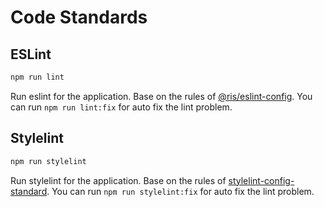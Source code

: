 # Code Standards

## ESLint

```bash
npm run lint
```

Run eslint for the application. Base on the rules of [@ris/eslint-config](https://github.com/risjs/ris/tree/master/packages/ris-eslint-config). You can run `npm run lint:fix` for auto fix the lint problem.

## Stylelint

```bash
npm run stylelint
```

Run stylelint for the application. Base on the rules of [stylelint-config-standard](https://github.com/stylelint/stylelint-config-standard). You can run `npm run stylelint:fix` for auto fix the lint problem.